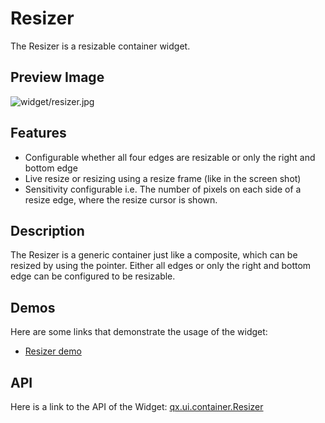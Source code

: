 Resizer
=======

The Resizer is a resizable container widget.

Preview Image
-------------

![widget/resizer.jpg](/pages/widget/resizer.jpg)

Features
--------

-   Configurable whether all four edges are resizable or only the right and bottom edge
-   Live resize or resizing using a resize frame (like in the screen shot)
-   Sensitivity configurable i.e. The number of pixels on each side of a resize edge, where the resize cursor is shown.

Description
-----------

The Resizer is a generic container just like a composite, which can be resized by using the pointer. Either all edges or only the right and bottom edge can be configured to be resizable.

Demos
-----

Here are some links that demonstrate the usage of the widget:

-   [Resizer demo](http://demo.qooxdoo.org/%{version}/demobrowser/#widget~Resizer.html)

API
---

Here is a link to the API of the Widget:
[qx.ui.container.Resizer](http://demo.qooxdoo.org/%{version}/apiviewer/index.html#qx.ui.container.Resizer)
